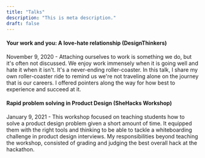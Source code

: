 ```yaml
---
title: "Talks"
description: "This is meta description."
draft: false
---
```

#### Your work and you: A love-hate relationship (DesignThinkers)

November 9, 2020 - Attaching ourselves to work is something we do, but it's often not discussed. We enjoy work immensely when it is going well and hate it when it isn't. It's a never-ending roller-coaster. In this talk, I share my own roller-coaster ride to remind us we're not traveling alone on the journey that is our careers. I offered pointers along the way for how best to experience and succeed at it. 


#### Rapid problem solving in Product Design (SheHacks Workshop)
January 9, 2021 - This workshop focused on teaching students how to solve a product design problem given a short amount of time. It equipped them with the right tools and thinking to be able to tackle a whiteboarding challenge in product design interviews. My responsibilities beyond teaching the workshop, consisted of grading and judging the best overall hack at the hackathon.